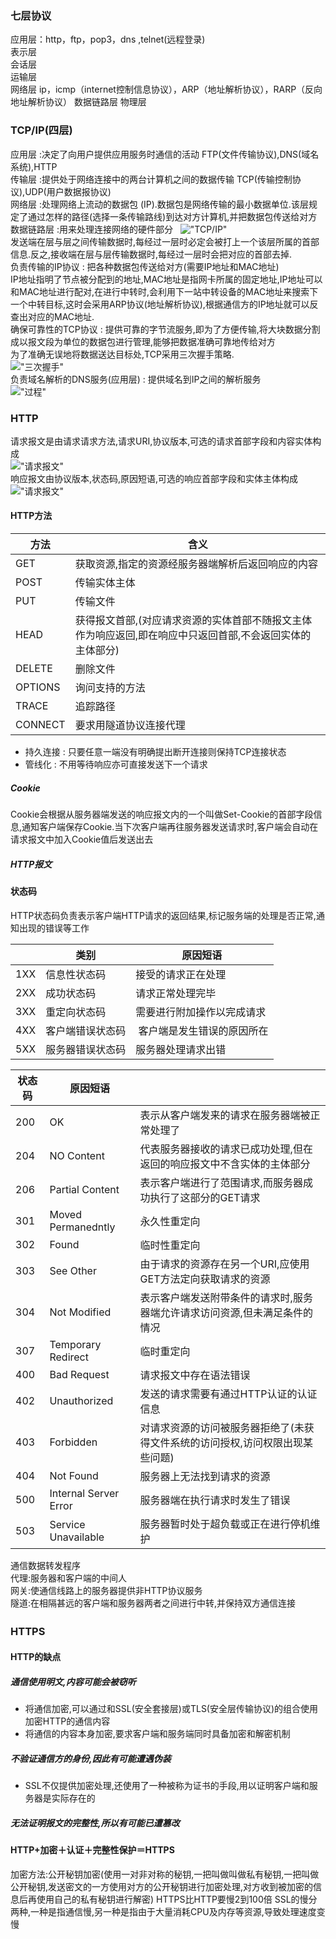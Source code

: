 ### 七层协议
应用层：http，ftp，pop3，dns ,telnet(远程登录)  
表示层  
会话层  
运输层  
网络层  ip，icmp（internet控制信息协议），ARP（地址解析协议），RARP（反向地址解析协议）
数据链路层
物理层


### TCP/IP(四层)
应用层 :决定了向用户提供应用服务时通信的活动 FTP(文件传输协议),DNS(域名系统),HTTP  
传输层 :提供处于网络连接中的两台计算机之间的数据传输 TCP(传输控制协议),UDP(用户数据报协议)  
网络层 :处理网络上流动的数据包 (IP).数据包是网络传输的最小数据单位.该层规定了通过怎样的路径(选择一条传输路线)到达对方计算机,并把数据包传送给对方  
数据链路层 :用来处理连接网络的硬件部分  
!["TCP/IP"](/img/http-4.jpg)  
发送端在层与层之间传输数据时,每经过一层时必定会被打上一个该层所属的首部信息.反之,接收端在层与层传输数据时,每经过一层时会把对应的首部去掉.  
负责传输的IP协议 : 把各种数据包传送给对方(需要IP地址和MAC地址)  
IP地址指明了节点被分配到的地址,MAC地址是指网卡所属的固定地址,IP地址可以和MAC地址进行配对,在进行中转时,会利用下一站中转设备的MAC地址来搜索下一个中转目标,这时会采用ARP协议(地址解析协议),根据通信方的IP地址就可以反查出对应的MAC地址.  
确保可靠性的TCP协议 : 提供可靠的字节流服务,即为了方便传输,将大块数据分割成以报文段为单位的数据包进行管理,能够把数据准确可靠地传给对方    
为了准确无误地将数据送达目标处,TCP采用三次握手策略.  
!["三次握手"](/img/http-1.jpg)  
负责域名解析的DNS服务(应用层) : 提供域名到IP之间的解析服务  
!["过程"](/img/http-5.jpg)
### HTTP
请求报文是由请求请求方法,请求URI,协议版本,可选的请求首部字段和内容实体构成  
!["请求报文"](/img/http-2.jpg)  
响应报文由协议版本,状态码,原因短语,可选的响应首部字段和实体主体构成  
!["请求报文"](/img/http-3.jpg) 

#### HTTP方法

|方法|含义|
|--------|-----------|
|GET     |获取资源,指定的资源经服务器端解析后返回响应的内容 |
|POST    |传输实体主体|
|PUT     |传输文件|
|HEAD    |获得报文首部,(对应请求资源的实体首部不随报文主体作为响应返回,即在响应中只返回首部,不会返回实体的主体部分)|
|DELETE  |删除文件|
|OPTIONS |询问支持的方法|
|TRACE   |追踪路径|
|CONNECT |要求用隧道协议连接代理|  
+ 持久连接 : 只要任意一端没有明确提出断开连接则保持TCP连接状态  
+ 管线化 : 不用等待响应亦可直接发送下一个请求  
##### Cookie
Cookie会根据从服务器端发送的响应报文内的一个叫做Set-Cookie的首部字段信息,通知客户端保存Cookie.当下次客户端再往服务器发送请求时,客户端会自动在请求报文中加入Cookie值后发送出去
##### HTTP报文

#### 状态码
HTTP状态码负责表示客户端HTTP请求的返回结果,标记服务端的处理是否正常,通知出现的错误等工作  

|    |类别|原因短语|
|----|----|--------------|
|1XX|信息性状态码|  接受的请求正在处理        |  
|2XX |成功状态码       |  请求正常处理完毕          |
|3XX |重定向状态码     |  需要进行附加操作以完成请求  |
|4XX |客户端错误状态码  |  客户端是发生错误的原因所在  |
|5XX |服务器错误状态码  |  服务器处理请求出错  |  


|状态码|原因短语||
|-----|----|------|
|200  |OK |      表示从客户端发来的请求在服务器端被正常处理了  |
|204  |NO Content| 代表服务器接收的请求已成功处理,但在返回的响应报文中不含实体的主体部分|  
|206  |Partial Content| 表示客户端进行了范围请求,而服务器成功执行了这部分的GET请求|  
|301  |Moved Permanedntly| 永久性重定向|  
|302  |Found |临时性重定向 | 
|303  |See Other|由于请求的资源存在另一个URI,应使用GET方法定向获取请求的资源 |
|304  |Not Modified|表示客户端发送附带条件的请求时,服务器端允许请求访问资源,但未满足条件的情况|
|307  |Temporary Redirect|临时重定向|
|400  |Bad Request| 请求报文中存在语法错误  |
|402  |Unauthorized|发送的请求需要有通过HTTP认证的认证信息|
|403  |Forbidden| 对请求资源的访问被服务器拒绝了(未获得文件系统的访问授权,访问权限出现某些问题)|  
|404  |Not Found| 服务器上无法找到请求的资源  |
|500  |Internal Server Error| 服务器端在执行请求时发生了错误  |
|503  |Service Unavailable |服务器暂时处于超负载或正在进行停机维护|  

通信数据转发程序  
代理:服务器和客户端的中间人  
网关:使通信线路上的服务器提供非HTTP协议服务  
隧道:在相隔甚远的客户端和服务器两者之间进行中转,并保持双方通信连接  

### HTTPS　
#### HTTP的缺点
##### 通信使用明文,内容可能会被窃听 
+ 将通信加密,可以通过和SSL(安全套接层)或TLS(安全层传输协议)的组合使用加密HTTP的通信内容  
+ 将通信的内容本身加密,要求客户端和服务端同时具备加密和解密机制  
##### 不验证通信方的身份,因此有可能遭遇伪装  
+ SSL不仅提供加密处理,还使用了一种被称为证书的手段,用以证明客户端和服务器是实际存在的
##### 无法证明报文的完整性,所以有可能已遭篡改  
#### HTTP+加密＋认证＋完整性保护＝HTTPS
加密方法:公开秘钥加密(使用一对非对称的秘钥,一把叫做叫做私有秘钥,一把叫做公开秘钥,发送密文的一方使用对方的公开秘钥进行加密处理,对方收到被加密的信息后再使用自己的私有秘钥进行解密)
HTTPS比HTTP要慢2到100倍
SSL的慢分两种,一种是指通信慢,另一种是指由于大量消耗CPU及内存等资源,导致处理速度变慢




























